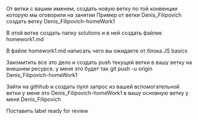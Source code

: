 От ветки с вашим именем, создать новую ветку по той конвенции которую мы оговорили на занятии
Пример от ветки Denis_Filipovich создать ветку Denis_Filipovich-homeWork1
 
В этой ветке создать папку solutions и в ней создать файлик homework1.md
 
В файле homework1.md написать чего вы ожидаете от блока JS basics
 
Закомитить все это дело и создать push текущей ветки в вашу ветку на внешнем ресурсе. у меня это будет так git push -u origin Denis_Filipovich-homeWork1
 
Зайти на githhub и создать пулл запрос из вашей вспомогательной ветки у меня это Denis_Filipovich-homeWork1 в вашу основную ветку у меня Denis_Filipovich 
 
Поставить label ready for review

